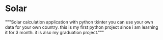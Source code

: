 # Solar
"""Solar calculation application with python tkinter
you can use your own data for your own country.
this is my first python project since i am learning it for 3 month. it is also my graduation project.""" 
